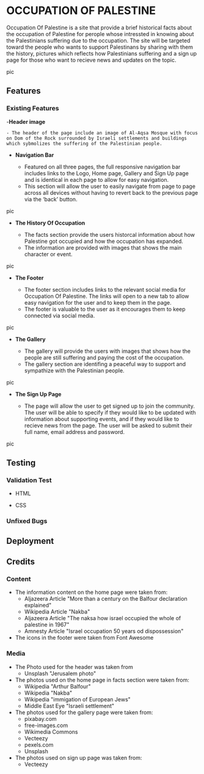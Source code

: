 # OCCUPATION OF PALESTINE

Occupation Of Palestine is a site that provide a brief historical facts about the occupation of Palestine for perople whose intressted in knowing about the Palestinians suffering due to the occupation. The site will be targeted toward the people who wants to support Palestinans by sharing with them the history, pictures which reflects how Palestinians suffering and a sign up page for those who want to recieve news and updates on the topic.


pic



## Features

### Existing Features

-__Header image__

    - The header of the page include an image of Al-Aqsa Mosque with focus on Dom of the Rock surrounded by Israeli settlements and buildings which sybmolizes the suffering of the Palestinian people.

- __Navigation Bar__

    - Featured on all three pages, the full responsive navigation bar includes links to the Logo, Home page, Gallery and Sign Up page and is identical in each page to allow for easy navigation.
    - This section will allow the user to easily navigate from page to page across all devices without having to revert back to the previous page via the ‘back’ button.

pic

- __The History Of Occupation__

    - The facts section provide the users historcal information about how Palestine got occupied and how the occupation has expanded. 
    - The information are provided with images that shows the main character or event.

pic

- __The Footer__

    - The footer section includes links to the relevant social media for Occupation Of Palestine. The links will open to a new tab to allow easy navigation for the user and to keep them in the page.
    - The footer is valuable to the user as it encourages them to keep connected via social media.

pic

- __The Gallery__

    - The gallery will provide the users with images that shows how the people are still suffering and paying the cost of the occupation.
    - The gallery section are identifing a peaceful way to support and sympathize with the Palestinian people.

pic

- __The Sign Up Page__

    - The page will allow the user to get signed up to join the community. The user will be able to specify if they would like to be updated with information about supporting events, and if they would like to recieve news from the page. The user will be asked to submit their full name, email address and password.

pic

## Testing

### Validation Test

- HTML


- CSS

### Unfixed Bugs


## Deployment


## Credits

### Content
- The information content on the home page were taken from:
    - Aljazeera Article "More than a century on the Balfour declaration explained"
    - Wikipedia Article "Nakba"
    - Aljazeera Article "The naksa how israel occupied the whole of palestine in 1967"
    - Amnesty Article "Israel occupation 50 years od dispossession"
- The icons in the footer were taken from Font Awesome

### Media
- The Photo used for the header was taken from
    - Unsplash "Jerusalem photo"
- The photos used on the home page in facts section were taken from:
    - Wikipedia "Arthur Balfour"
    - Wikipedia "Nakba"
    - Wikipedia "immigation of European Jews"
    - Middle East Eye "Israeli settlement"
- The photos used for the gallery page were taken from:
    - pixabay.com
    - free-images.com
    - Wikimedia Commons
    - Vecteezy
    - pexels.com
    - Unsplash
- The photos used on sign up page was taken from:
    - Vecteezy 